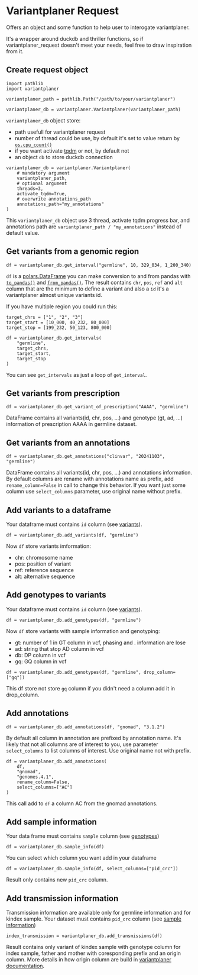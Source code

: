 # Variantplaner Request

Offers an object and some function to help user to interogate variantplaner.

It's a wrapper around duckdb and thriller functions, so if variantplaner_request doesn't meet your needs, feel free to draw inspiration from it.

## Create request object

```
import pathlib
import variantplaner

variantplaner_path = pathlib.Path("/path/to/your/variantplaner")

variantplaner_db = variantplaner.Variantplaner(variantplaner_path)
```

`variantplaner_db` object store:
- path usefull for variantplaner request
- number of thread could be use, by default it's set to value return by [`os.cpu_count()`](https://docs.python.org/3/library/os.html#os.cpu_count)
- if you want activate [tqdm](https://tqdm.github.io/) or not, by default not
- an object `db` to store duckdb connection

```
variantplaner_db = variantplaner.Variantplaner(
    # mandatory argument
    variantplaner_path,
	# optional argument
	threads=3,
	activate_tqdm=True,
	# overwrite annotations_path
	annotations_path="my_annotations"
)
```

This `variantplaner_db` object use 3 thread, activate tqdm progress bar, and annotations path are `variantplaner_path / "my_annotations"` instead of default value.

## Get variants from a genomic region

```
df = variantplaner_db.get_interval("germline", 10, 329_034, 1_200_340)
```

`df` is a [polars.DataFrame](https://docs.pola.rs/api/python/stable/reference/dataframe/index.html) you can make conversion to and from pandas with [`to_pandas()`](https://docs.pola.rs/api/python/stable/reference/dataframe/api/polars.DataFrame.to_pandas.html#polars.DataFrame.to_pandas) and [`from_pandas()`](https://docs.pola.rs/api/python/stable/reference/api/polars.from_pandas.html). The result contains `chr`, `pos`, `ref` and `alt` column that are the minimum to define a variant and also a `id` it's a variantplaner almost unique variants id.

If you have multiple region you could run this:
```
target_chrs = ["1", "2", "3"]
target_start = [10_000, 40_232, 80_000]
target_stop = [199_232, 50_123, 800_000]

df = variantplaner_db.get_intervals(
    "germline",
	target_chrs,
	target_start,
	target_stop
)
```

You can see `get_intervals` as just a loop of `get_interval`.

## Get variants from prescription

```
df = variantplaner_db.get_variant_of_prescription("AAAA", "germline")
```

DataFrame contains all variants(id, chr, pos, …) and genotype (gt, ad, …) information of prescription AAAA in germline dataset.

## Get variants from an annotations

```
df = variantplaner_db.get_annotations("clinvar", "20241103", "germline")
```

DataFrame contains all variants(id, chr, pos, …) and annotations information. By default columns are rename with annotations name as prefix, add `rename_column=False` in call to change this behavior. If you want just some column use `select_columns` parameter, use original name without prefix.

## Add variants to a dataframe

Your dataframe must contains `id` column (see [variants](#get-variants-from-a-genomic-region)).

```
df = variantplaner_db.add_variants(df, "germline")
```

Now `df` store variants imformation:
- chr: chromosome name
- pos: position of variant
- ref: reference sequence
- alt: alternative sequence

## Add genotypes to variants

Your dataframe must contains `id` column (see [variants](#get-variants-from-a-genomic-region)).

```
df = variantplaner_db.add_genotypes(df, "germline")
```

Now `df` store variants with sample information and genotyping:
- gt: number of 1 in GT column in vcf, phasing and . information are lose
- ad: string that stop AD column in vcf
- db: DP column in vcf
- gq: GQ column in vcf

```
df = variantplaner_db.add_genotypes(df, "germline", drop_column=["gq"])
```

This df store not store `gq` column if you didn't need a column add it in drop_column.

## Add annotations

```
df = variantplaner_db.add_annotations(df, "gnomad", "3.1.2")
```

By default all column in annotation are prefixed by annotation name. It's likely that not all columns are of interest to you, use parameter `select_columns` to list columns of interest. Use original name not with prefix.

```
df = variantplaner_db.add_annotations(
    df,
	"gnomad",
	"genomes.4.1",
	rename_column=False,
	select_columns=["AC"]
)
```

This call add to `df` a column AC from the gnomad annotations.

## Add sample information

Your data frame must contains `sample` column (see [genotypes](#add-genotypes-to-variants))

```
df = variantplaner_db.sample_info(df)
```

You can select which column you want add in your dataframe

```
df = variantplaner_db.sample_info(df, select_columns=["pid_crc"])
```

Result only contains new `pid_crc` column.

## Add transmission information

Transmission information are available only for germline information and for kindex sample. Your dataset must contains `pid_crc` column (see [sample information](#add-sample-information))

```
index_transmission = variantplaner_db.add_transmissions(df)
```

Result contains only variant of kindex sample with genotype column for index sample, father and mother with coresponding prefix and an origin column. More details in how origin column are build in [variantplaner documentation](https://natir.github.io/variantplaner/usage/#compute-transmission-mode).

